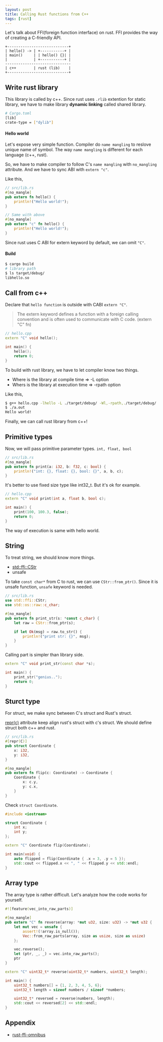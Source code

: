 ```yaml
---
layout: post
title: Calling Rust functions from C++
tags: [rust]
---
```


Let's talk about FFI(foreign function interface) on rust.
FFI provides the way of creating a C-friendly API.

```
+----------------------------+
| hello() -> | +-----------+ |
| main()     | | hello() {}| |
|            | +-----------+ |
------------------------------
| c++        | rust (lib)    |
+----------------------------+
```

## Write rust library
This library is called by c++.
Since rust uses `.rlib` extention for static library,
we have to make library **dynamic linking** called shared library.

```sh
# Cargo.toml
[lib]
crate-type = ["dylib"]
```

#### Hello world
Let's expose very simple function.
Compiler do `name mangling`
to reslove unique name of symbol.
The way `name mangling` is different
for each language (c++, rust).

So, we have to make compiler
to follow C's `name mangling`
with `no_mangling` attribute.
And we have to sync ABI
with `extern "c"`.

Like this,
```rust
// src/lib.rs
#[no_mangle]
pub extern fn hello() {
    println!("Hello world!");
}

// Same with above
#[no_mangle]
pub extern "c" fn hello() {
    println!("Hello world!");
}
```

Since rust uses
C ABI for extern keyword by default,
we can omit `"C"`.

#### Build
```sh
$ cargo build
# library path
$ ls target/debug/
libhello.so
```
## Call from c++

Declare that `hello function` is outside
with CABI `extern "C"`.

> The extern keyword defines a function 
> with a foreign calling convention and
> is often used to communicate with C code. (extern "C" fn)

```cpp
// hello.cpp
extern "C" void hello();

int main() {
    hello();
    return 0;
}
```

To build with rust library,
we have to let compiler know two things.

- Where is the library at compile time => -L option
- Whers is the library at execution time => -rpath option

Like this,
```sh
$ g++ hello.cpp -lhello -L ./target/debug/ -Wl,-rpath,./target/debug/
$ ./a.out
Hello world!
```

Finally, we can call rust library from c++!

## Primitive types
Now, we will pass primitive parameter types. `int, float, bool`

```rust
// src/lib.rs
#[no_mangle]
pub extern fn print(a: i32, b: f32, c: bool) {
    println!("int: {}, float: {}, bool: {}", a, b, c);
}
```

It's better to use fixed size type like int32_t.
But it's ok for example.

```cpp
// hello.cpp
extern "C" void print(int a, float b, bool c);

int main() {
    print(100, 100.3, false);
    return 0;
}
```

The way of execution is same with hello world.

## String
To treat string, we should know more things.
- [std::ffi::CStr](https://doc.rust-lang.org/std/ffi/struct.CStr.html)
- unsafe

To take `const char*` from C to rust,
we can use `CStr::from_ptr()`.
Since it is unsafe function,
`unsafe` keyword is needed.

```rust
// src/lib.rs
use std::ffi::CStr;
use std::os::raw::c_char;

#[no_mangle]
pub extern fn print_str(s: *const c_char) {
    let raw = CStr::from_ptr(s);

    if let Ok(msg) = raw.to_str() {
        println!("print str: {}", msg);
    }
}
```

Calling part is simpler than library side.
```cpp
extern "C" void print_str(const char *s);

int main() {
    print_str("genius..");
    return 0;
}
```

## Sturct type
For struct, we make sync between C's struct and Rust's struct.

[repr(c)](https://doc.rust-lang.org/nomicon/other-reprs.html) attribute
keep align rust's struct with c's struct.
We should define struct both c++ and rust.

```rust
// src/lib.rs
#[repr(C)]
pub struct Coordinate {
    x: i32,
    y: i32,
}

#[no_mangle]
pub extern fn flip(c: Coordinate) -> Coordinate {
    Coordinate {
        x: c.y,
        y: c.x,
    }
}
```

Check `struct Coordinate`.
```cpp
#include <iostream>

struct Coordinate {
	int x;
	int y;
};

extern "C" Coordinate flip(Coordinate);

int main(void) {
	auto flipped = flip(Coordinate { .x = 3, .y = 5 });
	std::cout << flipped.x << ", " << flipped.y << std::endl;
}
```

## Array type
The array type is rather difficult.
Let's analyze how the code works for yourself.

```rust
#![feature(vec_into_raw_parts)]

#[no_mangle]
pub extern "C" fn reverse(array: *mut u32, size: u32) -> *mut u32 {
    let mut vec = unsafe {
        assert!(!array.is_null());
        Vec::from_raw_parts(array, size as usize, size as usize)
    };

    vec.reverse();
    let (ptr, _, _) = vec.into_raw_parts();
    ptr
}
```

```cpp
extern "C" uint32_t* reverse(uint32_t* numbers, uint32_t length);

int main() {
	uint32_t numbers[] = {1, 2, 3, 4, 5, 6};
	uint32_t length = sizeof numbers / sizeof *numbers;

	uint32_t* reversed = reverse(numbers, length);
	std::cout << reversed[2] << std::endl;
}
```

## Appendix
- [rust-ffi-omnibus](http://jakegoulding.com/rust-ffi-omnibus/)
